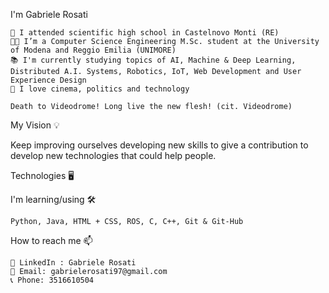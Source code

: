 I'm Gabriele Rosati 

    🏫 I attended scientific high school in Castelnovo Monti (RE) 
    👨‍🎓 I’m a Computer Science Engineering M.Sc. student at the University of Modena and Reggio Emilia (UNIMORE)
    📚 I'm currently studying topics of AI, Machine & Deep Learning, Distributed A.I. Systems, Robotics, IoT, Web Development and User Experience Design
    🎥 I love cinema, politics and technology
    
    Death to Videodrome! Long live the new flesh! (cit. Videodrome) 
      

My Vision 💡

Keep improving ourselves developing new skills to give a contribution to develop new technologies that could help people.

Technologies 🖥️

I'm learning/using 🛠

    Python, Java, HTML + CSS, ROS, C, C++, Git & Git-Hub

How to reach me 📫

    👥 LinkedIn : Gabriele Rosati
    📧 Email: gabrielerosati97@gmail.com
    📞 Phone: 3516610504
